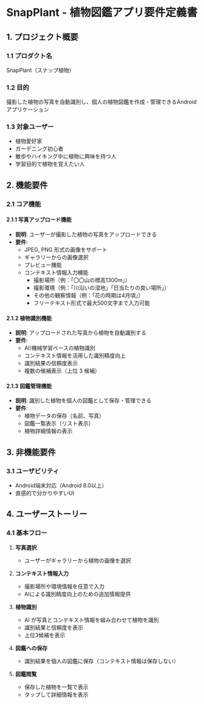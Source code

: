 # SnapPlant - 植物図鑑アプリ要件定義書

## 1. プロジェクト概要

### 1.1 プロダクト名

SnapPlant（スナップ植物）

### 1.2 目的

撮影した植物の写真を自動識別し、個人の植物図鑑を作成・管理できるAndroidアプリケーション

### 1.3 対象ユーザー

- 植物愛好家
- ガーデニング初心者
- 散歩やハイキング中に植物に興味を持つ人
- 学習目的で植物を覚えたい人

## 2. 機能要件

### 2.1 コア機能

#### 2.1.1 写真アップロード機能

- **説明**: ユーザーが撮影した植物の写真をアップロードできる
- **要件**:
  - JPEG, PNG 形式の画像をサポート
  - ギャラリーからの画像選択
  - プレビュー機能
  - コンテキスト情報入力機能
    - 撮影場所（例：「〇〇山の標高1300m」）
    - 撮影環境（例：「川沿いの湿地」「日当たりの良い場所」）
    - その他の観察情報（例：「花の時期は4月頃」）
    - フリーテキスト形式で最大500文字まで入力可能

#### 2.1.2 植物識別機能

- **説明**: アップロードされた写真から植物を自動識別する
- **要件**:
  - AI/機械学習ベースの植物識別
  - コンテキスト情報を活用した識別精度向上
  - 識別結果の信頼度表示
  - 複数の候補表示（上位 3 候補）

#### 2.1.3 図鑑管理機能

- **説明**: 識別した植物を個人の図鑑として保存・管理できる
- **要件**:
  - 植物データの保存（名前、写真）
  - 図鑑一覧表示（リスト表示）
  - 植物詳細情報の表示


## 3. 非機能要件

### 3.1 ユーザビリティ

- Android端末対応（Android 8.0以上）
- 直感的で分かりやすいUI

## 4. ユーザーストーリー

### 4.1 基本フロー

1. **写真選択**
   - ユーザーがギャラリーから植物の画像を選択

2. **コンテキスト情報入力**
   - 撮影場所や環境情報を任意で入力
   - AIによる識別精度向上のための追加情報提供

3. **植物識別**
   - AI が写真とコンテキスト情報を組み合わせて植物を識別
   - 識別結果と信頼度を表示
   - 上位3候補を表示

4. **図鑑への保存**
   - 識別結果を個人の図鑑に保存（コンテキスト情報は保存しない）

5. **図鑑閲覧**
   - 保存した植物を一覧で表示
   - タップして詳細情報を表示
